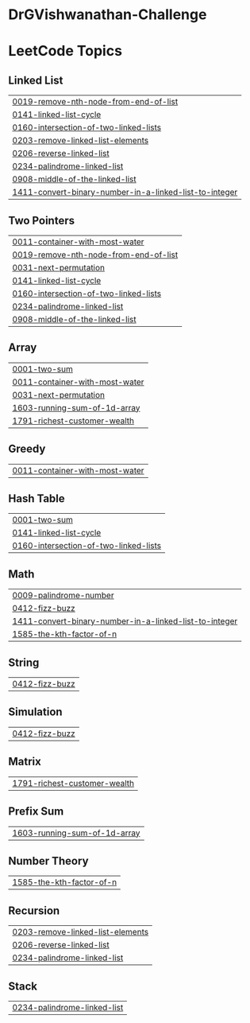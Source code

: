 # DrGVishwanathan-Challenge
<!---LeetCode Topics Start-->
# LeetCode Topics
## Linked List
|  |
| ------- |
| [0019-remove-nth-node-from-end-of-list](https://github.com/Madhuram2901/DrGVishwanathan-Challenge/tree/master/0019-remove-nth-node-from-end-of-list) |
| [0141-linked-list-cycle](https://github.com/Madhuram2901/DrGVishwanathan-Challenge/tree/master/0141-linked-list-cycle) |
| [0160-intersection-of-two-linked-lists](https://github.com/Madhuram2901/DrGVishwanathan-Challenge/tree/master/0160-intersection-of-two-linked-lists) |
| [0203-remove-linked-list-elements](https://github.com/Madhuram2901/DrGVishwanathan-Challenge/tree/master/0203-remove-linked-list-elements) |
| [0206-reverse-linked-list](https://github.com/Madhuram2901/DrGVishwanathan-Challenge/tree/master/0206-reverse-linked-list) |
| [0234-palindrome-linked-list](https://github.com/Madhuram2901/DrGVishwanathan-Challenge/tree/master/0234-palindrome-linked-list) |
| [0908-middle-of-the-linked-list](https://github.com/Madhuram2901/DrGVishwanathan-Challenge/tree/master/0908-middle-of-the-linked-list) |
| [1411-convert-binary-number-in-a-linked-list-to-integer](https://github.com/Madhuram2901/DrGVishwanathan-Challenge/tree/master/1411-convert-binary-number-in-a-linked-list-to-integer) |
## Two Pointers
|  |
| ------- |
| [0011-container-with-most-water](https://github.com/Madhuram2901/DrGVishwanathan-Challenge/tree/master/0011-container-with-most-water) |
| [0019-remove-nth-node-from-end-of-list](https://github.com/Madhuram2901/DrGVishwanathan-Challenge/tree/master/0019-remove-nth-node-from-end-of-list) |
| [0031-next-permutation](https://github.com/Madhuram2901/DrGVishwanathan-Challenge/tree/master/0031-next-permutation) |
| [0141-linked-list-cycle](https://github.com/Madhuram2901/DrGVishwanathan-Challenge/tree/master/0141-linked-list-cycle) |
| [0160-intersection-of-two-linked-lists](https://github.com/Madhuram2901/DrGVishwanathan-Challenge/tree/master/0160-intersection-of-two-linked-lists) |
| [0234-palindrome-linked-list](https://github.com/Madhuram2901/DrGVishwanathan-Challenge/tree/master/0234-palindrome-linked-list) |
| [0908-middle-of-the-linked-list](https://github.com/Madhuram2901/DrGVishwanathan-Challenge/tree/master/0908-middle-of-the-linked-list) |
## Array
|  |
| ------- |
| [0001-two-sum](https://github.com/Madhuram2901/DrGVishwanathan-Challenge/tree/master/0001-two-sum) |
| [0011-container-with-most-water](https://github.com/Madhuram2901/DrGVishwanathan-Challenge/tree/master/0011-container-with-most-water) |
| [0031-next-permutation](https://github.com/Madhuram2901/DrGVishwanathan-Challenge/tree/master/0031-next-permutation) |
| [1603-running-sum-of-1d-array](https://github.com/Madhuram2901/DrGVishwanathan-Challenge/tree/master/1603-running-sum-of-1d-array) |
| [1791-richest-customer-wealth](https://github.com/Madhuram2901/DrGVishwanathan-Challenge/tree/master/1791-richest-customer-wealth) |
## Greedy
|  |
| ------- |
| [0011-container-with-most-water](https://github.com/Madhuram2901/DrGVishwanathan-Challenge/tree/master/0011-container-with-most-water) |
## Hash Table
|  |
| ------- |
| [0001-two-sum](https://github.com/Madhuram2901/DrGVishwanathan-Challenge/tree/master/0001-two-sum) |
| [0141-linked-list-cycle](https://github.com/Madhuram2901/DrGVishwanathan-Challenge/tree/master/0141-linked-list-cycle) |
| [0160-intersection-of-two-linked-lists](https://github.com/Madhuram2901/DrGVishwanathan-Challenge/tree/master/0160-intersection-of-two-linked-lists) |
## Math
|  |
| ------- |
| [0009-palindrome-number](https://github.com/Madhuram2901/DrGVishwanathan-Challenge/tree/master/0009-palindrome-number) |
| [0412-fizz-buzz](https://github.com/Madhuram2901/DrGVishwanathan-Challenge/tree/master/0412-fizz-buzz) |
| [1411-convert-binary-number-in-a-linked-list-to-integer](https://github.com/Madhuram2901/DrGVishwanathan-Challenge/tree/master/1411-convert-binary-number-in-a-linked-list-to-integer) |
| [1585-the-kth-factor-of-n](https://github.com/Madhuram2901/DrGVishwanathan-Challenge/tree/master/1585-the-kth-factor-of-n) |
## String
|  |
| ------- |
| [0412-fizz-buzz](https://github.com/Madhuram2901/DrGVishwanathan-Challenge/tree/master/0412-fizz-buzz) |
## Simulation
|  |
| ------- |
| [0412-fizz-buzz](https://github.com/Madhuram2901/DrGVishwanathan-Challenge/tree/master/0412-fizz-buzz) |
## Matrix
|  |
| ------- |
| [1791-richest-customer-wealth](https://github.com/Madhuram2901/DrGVishwanathan-Challenge/tree/master/1791-richest-customer-wealth) |
## Prefix Sum
|  |
| ------- |
| [1603-running-sum-of-1d-array](https://github.com/Madhuram2901/DrGVishwanathan-Challenge/tree/master/1603-running-sum-of-1d-array) |
## Number Theory
|  |
| ------- |
| [1585-the-kth-factor-of-n](https://github.com/Madhuram2901/DrGVishwanathan-Challenge/tree/master/1585-the-kth-factor-of-n) |
## Recursion
|  |
| ------- |
| [0203-remove-linked-list-elements](https://github.com/Madhuram2901/DrGVishwanathan-Challenge/tree/master/0203-remove-linked-list-elements) |
| [0206-reverse-linked-list](https://github.com/Madhuram2901/DrGVishwanathan-Challenge/tree/master/0206-reverse-linked-list) |
| [0234-palindrome-linked-list](https://github.com/Madhuram2901/DrGVishwanathan-Challenge/tree/master/0234-palindrome-linked-list) |
## Stack
|  |
| ------- |
| [0234-palindrome-linked-list](https://github.com/Madhuram2901/DrGVishwanathan-Challenge/tree/master/0234-palindrome-linked-list) |
<!---LeetCode Topics End-->